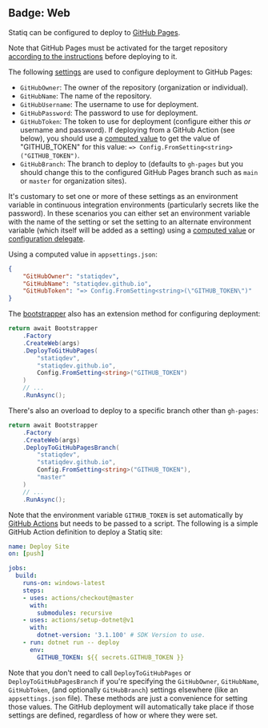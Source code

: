 Badge: Web
---
Statiq can be configured to deploy to [GitHub Pages](https://pages.github.com).

Note that GitHub Pages must be activated for the target repository [according to the instructions](https://docs.github.com/en/pages/getting-started-with-github-pages/creating-a-github-pages-site) before deploying to it.

The following [settings](xref:web-settings) are used to configure deployment to GitHub Pages:

- `GitHubOwner`: The owner of the repository (organization or individual).
- `GitHubName`: The name of the repository.
- `GitHubUsername`: The username to use for deployment.
- `GitHubPassword`: The password to use for deployment.
- `GitHubToken`: The token to use for deployment (configure either this _or_ username and password). If deploying from a GitHub Action (see below), you should use a [computed value](xref:metadata-values#computed-values) to get the value of "GITHUB_TOKEN" for this value: `=> Config.FromSetting<string>("GITHUB_TOKEN")`.
- `GitHubBranch`: The branch to deploy to (defaults to `gh-pages` but you should change this to the configured GitHub Pages branch such as `main` or `master` for organization sites).

It's customary to set one or more of these settings as an environment variable in continuous
integration environments (particularly secrets like the password). In these scenarios you can either
set an environment variable with the name of the setting or set the setting to an alternate environment
variable (which itself will be added as a setting) using a
[computed value](xref:metadata-values#computed-values) or
[configuration delegate](xref:configuration-delegates).

Using a computed value in `appsettings.json`:

```json
{
    "GitHubOwner": "statiqdev",
    "GitHubName": "statiqdev.github.io",
    "GitHubToken": "=> Config.FromSetting<string>(\"GITHUB_TOKEN\")"
}
```

The [bootstrapper](xref:bootstrapper) also has an extension method for configuring deployment:

```csharp
return await Bootstrapper
    .Factory
    .CreateWeb(args)
    .DeployToGitHubPages(
        "statiqdev",
        "statiqdev.github.io",
        Config.FromSetting<string>("GITHUB_TOKEN")
    )
    // ...
    .RunAsync();
```

There's also an overload to deploy to a specific branch other than `gh-pages`:

```csharp
return await Bootstrapper
    .Factory
    .CreateWeb(args)
    .DeployToGitHubPagesBranch(
        "statiqdev",
        "statiqdev.github.io",
        Config.FromSetting<string>("GITHUB_TOKEN"),
        "master"
    )
    // ...
    .RunAsync();
```

Note that the environment variable `GITHUB_TOKEN` is set automatically
by [GitHub Actions](https://github.com/features/actions) but needs to be
passed to a script. The following is a simple GitHub Action definition
to deploy a Statiq site:

```yaml
name: Deploy Site
on: [push]

jobs:
  build:
    runs-on: windows-latest
    steps:
    - uses: actions/checkout@master
      with:
        submodules: recursive
    - uses: actions/setup-dotnet@v1
      with:
        dotnet-version: '3.1.100' # SDK Version to use.
    - run: dotnet run -- deploy
      env:
        GITHUB_TOKEN: ${{ secrets.GITHUB_TOKEN }}

```

Note that you don't need to call `DeployToGitHubPages` or `DeployToGitHubPagesBranch` if you're specifying the
`GitHubOwner`, `GitHubName`, `GitHubToken`, (and optionally `GitHubBranch`)
settings elsewhere (like an `appsettings.json` file). These methods are just a convenience for setting those values. The
GitHub deployment will automatically take place if those settings are defined, regardless of how or where they were set.